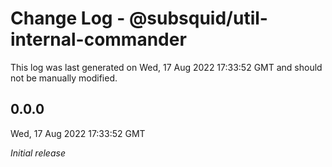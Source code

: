 # Change Log - @subsquid/util-internal-commander

This log was last generated on Wed, 17 Aug 2022 17:33:52 GMT and should not be manually modified.

## 0.0.0
Wed, 17 Aug 2022 17:33:52 GMT

_Initial release_

